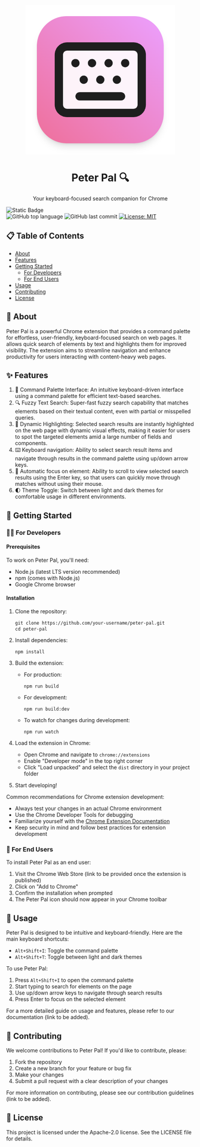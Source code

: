 <div align="center">
  <img src="./img/logo.png" alt="Peter Pal Logo" width="400" height="400"/>
  <h1>Peter Pal 🔍</h1>
  <p>Your keyboard-focused search companion for Chrome</p>
</div>

![Static Badge](https://img.shields.io/badge/mission-your_keyboard_focused_search_companion_for_chrome-purple)  
![GitHub top language](https://img.shields.io/github/languages/top/maksimzinovev/peter-pal) ![GitHub last commit](https://img.shields.io/github/last-commit/MaksimZinovev/peter-pal) [![License: MIT](https://img.shields.io/badge/License-Apache%202.0-blue.svg)](https://opensource.org/licenses/Apache-2.0)
<br/>

<h2>📋 Table of Contents</h2>

- [About](#about)
- [Features](#features)
- [Getting Started](#getting-started)
  - [For Developers](#for-developers)
  - [For End Users](#for-end-users)
- [Usage](#usage)
- [Contributing](#contributing)
- [License](#license)

<h2>🧐 About</h2>

Peter Pal is a powerful Chrome extension that provides a command palette for effortless, user-friendly, keyboard-focused search on web pages. It allows quick search of elements by text and highlights them for improved visibility. The extension aims to streamline navigation and enhance productivity for users interacting with content-heavy web pages.

<h2>✨ Features</h2>

1. 🎨 Command Palette Interface: An intuitive keyboard-driven interface using a command palette for efficient text-based searches.
2. 🔍 Fuzzy Text Search: Super-fast fuzzy search capability that matches elements based on their textual content, even with partial or misspelled queries.
3. 🌟 Dynamic Highlighting: Selected search results are instantly highlighted on the web page with dynamic visual effects, making it easier for users to spot the targeted elements amid a large number of fields and components.
4. ⌨️ Keyboard navigation: Ability to select search result items and navigate through results in the command palette using up/down arrow keys.
5. 🎯 Automatic focus on element: Ability to scroll to view selected search results using the Enter key, so that users can quickly move through matches without using their mouse.
6. 🌓 Theme Toggle: Switch between light and dark themes for comfortable usage in different environments.

<h2>🚀 Getting Started</h2>

<h3>👨‍💻 For Developers</h3>

<h4>Prerequisites</h4>

To work on Peter Pal, you'll need:

- Node.js (latest LTS version recommended)
- npm (comes with Node.js)
- Google Chrome browser

<h4>Installation</h4>

1. Clone the repository:
   ```
   git clone https://github.com/your-username/peter-pal.git
   cd peter-pal
   ```

2. Install dependencies:
   ```
   npm install
   ```

3. Build the extension:
   - For production:
     ```
     npm run build
     ```
   - For development:
     ```
     npm run build:dev
     ```
   - To watch for changes during development:
     ```
     npm run watch
     ```

4. Load the extension in Chrome:
   - Open Chrome and navigate to `chrome://extensions`
   - Enable "Developer mode" in the top right corner
   - Click "Load unpacked" and select the `dist` directory in your project folder

5. Start developing!

Common recommendations for Chrome extension development:
- Always test your changes in an actual Chrome environment
- Use the Chrome Developer Tools for debugging
- Familiarize yourself with the [Chrome Extension Documentation](https://developer.chrome.com/docs/extensions/)
- Keep security in mind and follow best practices for extension development

<h3>👥 For End Users</h3>

To install Peter Pal as an end user:

1. Visit the Chrome Web Store (link to be provided once the extension is published)
2. Click on "Add to Chrome"
3. Confirm the installation when prompted
4. The Peter Pal icon should now appear in your Chrome toolbar

<h2>📖 Usage</h2>

Peter Pal is designed to be intuitive and keyboard-friendly. Here are the main keyboard shortcuts:

- `Alt+Shift+I`: Toggle the command palette
- `Alt+Shift+T`: Toggle between light and dark themes

To use Peter Pal:

1. Press `Alt+Shift+I` to open the command palette
2. Start typing to search for elements on the page
3. Use up/down arrow keys to navigate through search results
4. Press Enter to focus on the selected element

For a more detailed guide on usage and features, please refer to our documentation (link to be added).

<h2>🤝 Contributing</h2>

We welcome contributions to Peter Pal! If you'd like to contribute, please:

1. Fork the repository
2. Create a new branch for your feature or bug fix
3. Make your changes
4. Submit a pull request with a clear description of your changes

For more information on contributing, please see our contribution guidelines (link to be added).

<h2>📄 License</h2>

This project is licensed under the Apache-2.0 license. See the LICENSE file for details.
